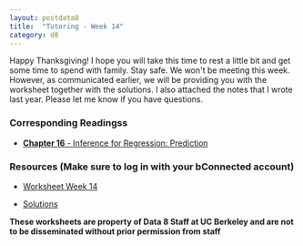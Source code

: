 ```yaml
---
layout: postdata8
title:  "Tutoring - Week 14"
category: d8
---
```


Happy Thanksgiving! I hope you will take this time to rest a little bit and get some time to spend with family. Stay safe. We won't be meeting this week. However, as communicated earlier, we will be providing you with the worksheet together with the solutions. I also attached the notes that I wrote last year. Please let me know if you have questions.

### Corresponding Readingss

- [**Chapter 16** - Inference for Regression: Prediction](https://www.inferentialthinking.com/chapters/16/Inference_for_Regression.html)

### Resources (Make sure to log in with your bConnected account)

- [Worksheet Week 14](/assets/docs/tutsec14.pdf)
<!-- - [Notes Section 1](/assets/docs/tutsec13-sec1.pdf) -->
<!-- - [Notes Section 2](/assets/docs/tutsec13-sec2.pdf) -->
- [Solutions](/assets/docs/tutsec14-sol.pdf)



**These worksheets are property of Data 8 Staff at UC Berkeley and are not to be disseminated without prior permission from staff**
